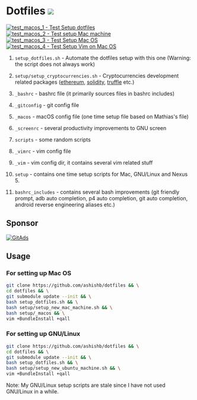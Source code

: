 # Dotfiles [![](https://img.shields.io/badge/Quality-A%2B-brightgreen.svg)](https://img.shields.io/badge/Quality-A%2B-brightgreen.svg)

[![test_macos_1 - Test Setup dotfiles](https://github.com/ashishb/dotfiles/workflows/test_macos_1%20-%20Test%20Setup%20dotfiles/badge.svg)](https://github.com/ashishb/dotfiles/actions)
[![test_macos_2 - Test setup Mac machine](https://github.com/ashishb/dotfiles/workflows/test_macos_2%20-%20Test%20setup%20Mac%20machine/badge.svg)](https://github.com/ashishb/dotfiles/actions)
[![test_macos_3 - Test Setup Mac OS](https://github.com/ashishb/dotfiles/workflows/test_macos_3%20-%20Test%20Setup%20Mac%20OS/badge.svg)](https://github.com/ashishb/dotfiles/actions)
[![test_macos_4 - Test Setup Vim on Mac OS](https://github.com/ashishb/dotfiles/workflows/test_macos_4%20-%20Test%20Setup%20Vim%20on%20Mac%20OS/badge.svg)](https://github.com/ashishb/dotfiles/actions)

1. `setup_dotfiles.sh` - Automate the dotfiles setup with this one (Warning: the
 script does not always work)

2. `setup/setup_cryptocurrencies.sh` - Cryptocurrencies development related packages ([ethereum](https://www.ethereum.org/), [solidity](https://solidity.readthedocs.io/en/v0.5.11/), [truffle](https://www.trufflesuite.com/) etc.)

2. `_bashrc` - bashrc file (it primarily sources files in bashrc includes)

3. `_gitconfig` - git config file

4. `_macos` - macOS config file (one time setup file based on Mathias's file)

5. `_screenrc` - several productivity improvements to GNU screen

6. `scripts` - some random scripts

8. `_vimrc` - vim config file

9. `_vim` - vim config dir, it contains several vim related stuff

10. `setup` - contains one time setup scripts for Mac, GNU/Linux and Nexus 5.

11. `bashrc_includes` - contains several bash improvements (git friendly prompt, adb auto completion, p4 auto completion, git auto completion, android reverse engineering aliases etc.)

## Sponsor

<a href="https://tracking.gitads.io/?repo=dotfiles"> <img src="https://images.gitads.io/dotfiles" alt="GitAds"/> </a>

## Usage

### For setting up Mac OS

```bash
git clone https://github.com/ashishb/dotfiles && \
cd dotfiles && \
git submodule update --init && \
bash setup_dotfiles.sh && \
bash setup/setup_new_mac_machine.sh && \
bash setup/_macos && \
vim +BundleInstall +qall
```

### For setting up GNU/Linux

```bash
git clone https://github.com/ashishb/dotfiles && \
cd dotfiles && \
git submodule update --init && \
bash setup_dotfiles.sh && \
bash setup/setup_new_ubuntu_machine.sh && \
vim +BundleInstall +qall
```

Note: My GNU/Linux setup scripts are stale since I have not used GNU/Linux in a while.
